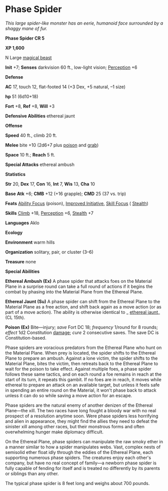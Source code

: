 # Phase Spider

_This large spider-like monster has an eerie, humanoid face surrounded by a shaggy mane of fur._

**Phase Spider CR 5**

**XP 1,600**

N Large [magical beast](creatureTypes#_magical-beast)

**Init** +7; **Senses** darkvision 60 ft., low-light vision; [Perception](../skills/perception#_perception) +6

**Defense**

**AC** 17, touch 12, flat-footed 14 (+3 Dex, +5 natural, –1 size)

**hp** 51 (6d10+18)

**Fort** +8, **Ref** +8, **Will** +3

**Defensive Abilities** ethereal jaunt

**Offense**

**Speed** 40 ft., climb 20 ft.

**Melee** bite +10 (2d6+7 plus [poison](universalMonsterRules#_poison) and [grab](universalMonsterRules#_grab))

**Space** 10 ft.; **Reach** 5 ft.

**Special Attacks** ethereal ambush

**Statistics**

**Str** 20, **Dex** 17, **Con** 16, **Int** 7, **Wis** 13, **Cha** 10

**Base**  **Atk** +6; **CMB** +12 (+16 grapple); **CMD** 25 (37 vs. trip)

**Feats** [Ability Focus](monsterFeats#_ability-focus) (poison), [Improved Initiative](../feats#_improved-initiative), [Skill Focus](../feats#_skill-focus) ( [Stealth](../skills/stealth#_stealth))

**Skills** [Climb](../skills/climb#_climb) +18, [Perception](../skills/perception#_perception) +6, [Stealth](../skills/stealth#_stealth) +7

**Languages** Aklo

**Ecology**

**Environment** warm hills

**Organization** solitary, pair, or cluster (3–6)

**Treasure** none

**Special Abilities**

**Ethereal Ambush (Ex)** A phase spider that attacks foes on the Material Plane in a surprise round can take a full round of actions if it begins the combat by phasing into the Material Plane from the Ethereal Plane.

**Ethereal Jaunt (Su)** A phase spider can shift from the Ethereal Plane to the Material Plane as a free action, and shift back again as a move action (or as part of a move action). The ability is otherwise identical to _ [ethereal jaunt](../spells/etherealJaunt#_ethereal-jaunt)_ (CL 15th).

**Poison (Ex)** Bite—injury; _save_ Fort DC 18; _frequency_ 1/round for 8 rounds; _effect_ 1d2 Constitution [damage](universalMonsterRules#_ability-damage-and-drain); _cure_ 2 consecutive saves. The save DC is Constitution-based.

Phase spiders are voracious predators from the Ethereal Plane who hunt on the Material Plane. When prey is located, the spider shifts to the Ethereal Plane to prepare an ambush. Against a lone victim, the spider shifts to the Material Plane, bites the victim, then retreats back to the Ethereal Plane to wait for the poison to take effect. Against multiple foes, a phase spider follows these same tactics, and on each round a foe remains in reach at the start of its turn, it repeats this gambit. If no foes are in reach, it moves while ethereal to prepare an attack on an available target, but unless it feels safe in spending an entire round on the Material, it won't phase back to attack unless it can do so while saving a move action for an escape.

Phase spiders are the natural enemy of another denizen of the Ethereal Plane—the xill. The two races have long fought a bloody war with no real prospect of a resolution anytime soon. Were phase spiders less horrifying and alien in appearance, they might find the allies they need to defeat the sinister xill among other races, but their monstrous forms and often overwhelming hunger make diplomacy difficult.

On the Ethereal Plane, phase spiders can manipulate the raw smoky ether in a manner similar to how a spider manipulates webs. Vast, complex nests of semisolid ether float idly through the eddies of the Ethereal Plane, each supporting numerous phase spiders. The creatures enjoy each other's company, but have no real concept of family—a newborn phase spider is fully capable of fending for itself and is treated no differently by its parents or siblings than any other.

The typical phase spider is 8 feet long and weighs about 700 pounds.

